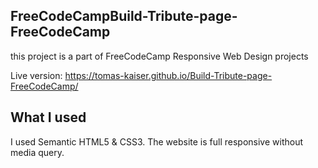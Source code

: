 ## FreeCodeCampBuild-Tribute-page-FreeCodeCamp
this project is a part of FreeCodeCamp Responsive Web Design projects

Live version: https://tomas-kaiser.github.io/Build-Tribute-page-FreeCodeCamp/

## What I used
I used Semantic HTML5 & CSS3. The website is full responsive without media query.